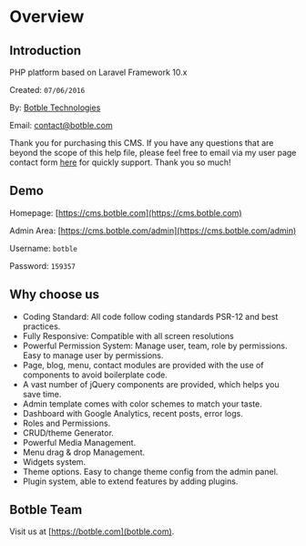 # Overview

## Introduction

PHP platform based on Laravel Framework 10.x

Created: `07/06/2016`

By: [Botble Technologies](https://botble.com)

Email: [contact@botble.com](mailto:contact@botble.com)

Thank you for purchasing this CMS. If you have any questions that are beyond the scope of this help file,
please feel free to email via my user page contact form [here](https://codecanyon.net/user/botble) for quickly support.
Thank you so much!

## Demo

Homepage: [https://cms.botble.com](https://cms.botble.com)

Admin Area: [https://cms.botble.com/admin](https://cms.botble.com/admin)

Username: `botble`

Password: `159357`

## Why choose us

- Coding Standard: All code follow coding standards PSR-12 and best practices.
- Fully Responsive: Compatible with all screen resolutions
- Powerful Permission System: Manage user, team, role by permissions. Easy to manage user by permissions.
- Page, blog, menu, contact modules are provided with the use of components to avoid boilerplate code.
- A vast number of jQuery components are provided, which helps you save time.
- Admin template comes with color schemes to match your taste.
- Dashboard with Google Analytics, recent posts, error logs.
- Roles and Permissions.
- CRUD/theme Generator.
- Powerful Media Management.
- Menu drag & drop Management.
- Widgets system.
- Theme options. Easy to change theme config from the admin panel.
- Plugin system, able to extend features by adding plugins.

## Botble Team

Visit us at [https://botble.com](botble.com).
